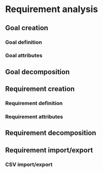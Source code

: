 # Requirement analysis

## Goal creation

### Goal definition

### Goal attributes

## Goal decomposition

## Requirement creation

### Requirement definition

### Requirement attributes

## Requirement decomposition

## Requirement import/export

### CSV import/export
